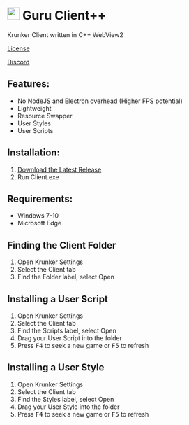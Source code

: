 # <img src="./Client/Icon.ico" style="height:1em"> Guru Client++

Krunker Client written in C++ WebView2

[License](./LICENSE)

[Discord](https://y9x.github.io/discord)

## Features:

- No NodeJS and Electron overhead (Higher FPS potential)
- Lightweight
- Resource Swapper
- User Styles
- User Scripts

## Installation:

1. [Download the Latest Release](https://github.com/y9x/clientpp/releases)
2. Run Client.exe

## Requirements:

- Windows 7-10
- Microsoft Edge

## Finding the Client Folder

1. Open Krunker Settings
2. Select the Client tab
3. Find the Folder label, select Open

## Installing a User Script

1. Open Krunker Settings
2. Select the Client tab
3. Find the Scripts label, select Open
4. Drag your User Script into the folder
5. Press <kbd>F4</kbd> to seek a new game or <kbd>F5</kbd> to refresh

## Installing a User Style

1. Open Krunker Settings
2. Select the Client tab
3. Find the Styles label, select Open
4. Drag your User Style into the folder
5. Press <kbd>F4</kbd> to seek a new game or <kbd>F5</kbd> to refresh
